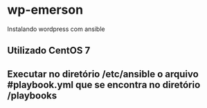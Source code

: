 # wp-emerson
Instalando wordpress com ansible

## Utilizado CentOS 7 ##

## Executar no diretório /etc/ansible o arquivo #playbook.yml que se encontra no diretório /playbooks

